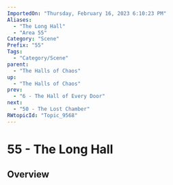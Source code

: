 ```yaml
---
ImportedOn: "Thursday, February 16, 2023 6:10:23 PM"
Aliases:
  - "The Long Hall"
  - "Area 55"
Category: "Scene"
Prefix: "55"
Tags:
  - "Category/Scene"
parent:
  - "The Halls of Chaos"
up:
  - "The Halls of Chaos"
prev:
  - "6 - The Hall of Every Door"
next:
  - "50 - The Lost Chamber"
RWtopicId: "Topic_9568"
---
```

# 55 - The Long Hall
## Overview
